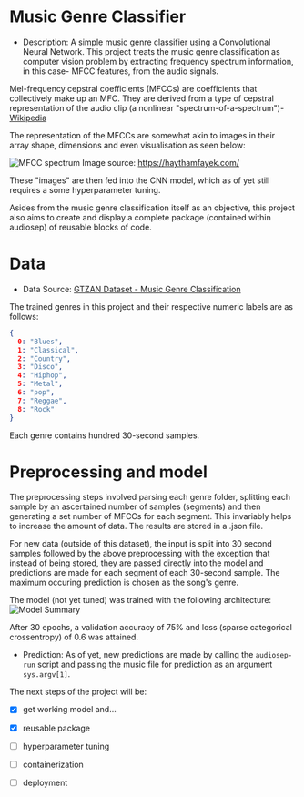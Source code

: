 # Music Genre Classifier

- Description: 
A simple music genre classifier using a Convolutional Neural Network.
This project treats the music genre classification as computer vision problem by extracting frequency spectrum information, in this case- MFCC features, from the audio signals.

Mel-frequency cepstral coefficients (MFCCs) are coefficients that collectively make up an MFC. They are derived from a type of cepstral representation of the audio clip (a nonlinear "spectrum-of-a-spectrum")- [Wikipedia](https://en.wikipedia.org/wiki/Mel-frequency_cepstrum#:~:text=Mel%2Dfrequency%20cepstral%20coefficients%20(MFCCs,%2Da%2Dspectrum%22).)

The representation of the MFCCs are somewhat akin to images in their array shape, dimensions and even visualisation as seen below:

![MFCC spectrum](https://haythamfayek.com/assets/posts/post1/filter_banks_raw.jpg)
Image source: https://haythamfayek.com/

These "images" are then fed into the CNN model, which as of yet still requires a some hyperparameter tuning.

Asides from the music genre classification itself as an objective, this project also aims to create and display a complete package (contained within audiosep) of reusable blocks of code.

# Data

- Data Source: [GTZAN Dataset - Music Genre Classification](https://www.kaggle.com/andradaolteanu/gtzan-dataset-music-genre-classification)

The trained genres in this project and their respective numeric labels are as follows:
```json
{ 
  0: "Blues",
  1: "Classical",
  2: "Country",
  3: "Disco",
  4: "Hiphop",
  5: "Metal",
  6: "pop",
  7: "Reggae",
  8: "Rock"
}
```

Each genre contains hundred 30-second samples.

# Preprocessing and model
The preprocessing steps involved parsing each genre folder, splitting each sample by an ascertained number of samples (segments) and then generating a set number of MFCCs for each segment. This invariably helps to increase the amount of data. The results are stored in a .json file.

For new data (outside of this dataset), the input is split into 30 second samples followed by the above preprocessing with the exception that instead of being stored, they are passed directly into the model and predictions are made for each segment of each 30-second sample. The maximum occuring prediction is chosen as the song's genre.

The model (not yet tuned) was trained with the following architecture:
![Model Summary](https://drive.google.com/file/d/1cjn49GjIfAciMGvGgIdIh_FV3Xr9wJZk/view?usp=sharing)

After 30 epochs, a validation accuracy of 75% and loss (sparse categorical crossentropy) of 0.6 was attained. 

- Prediction:
As of yet, new predictions are made by calling the `audiosep-run` script and passing the music file for prediction as an argument `sys.argv[1]`.

The next steps of the project will be:
- [x] get working model and...
- [x] reusable package
- [ ] hyperparameter tuning 
- [ ] containerization
- [ ] deployment


